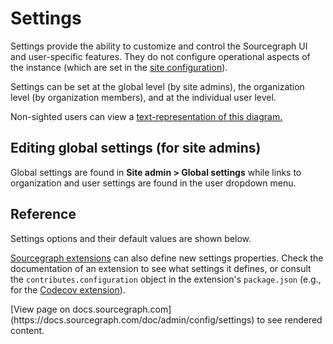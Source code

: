 # Settings

Settings provide the ability to customize and control the Sourcegraph UI and user-specific features. They do not configure operational aspects of the instance (which are set in the [site configuration](site_config.md)).

Settings can be set at the global level (by site admins), the organization level (by organization members), and at the individual user level.

<div class="text-center">
  <object data="settings-cascade.svg" type="image/svg+xml" style="width:80%;"></object>
</div>

<div class="text-center small">
  Non-sighted users can view a <a href="settings-cascade">text-representation of this diagram.</a>
</div>

## Editing global settings (for site admins)

Global settings are found in **Site admin > Global settings** while links to organization and user settings are found in the user dropdown menu.

## Reference

Settings options and their default values are shown below.

[Sourcegraph extensions](../../extensions/index.md) can also define new settings properties. Check the documentation of an extension to see what settings it defines, or consult the `contributes.configuration` object in the extension's `package.json` (e.g., for the [Codecov extension](https://sourcegraph.com/github.com/codecov/sourcegraph-codecov@560595f0dab5dfb54f5da8be95e685dd2d88c2cf/-/blob/package.json#L178)).

<div markdown-func=jsonschemadoc jsonschemadoc:path="admin/config/settings.schema.json">[View page on docs.sourcegraph.com](https://docs.sourcegraph.com/doc/admin/config/settings) to see rendered content.</div>
